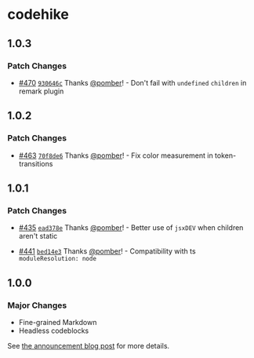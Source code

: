 # codehike

## 1.0.3

### Patch Changes

- [#470](https://github.com/code-hike/codehike/pull/470) [`930646c`](https://github.com/code-hike/codehike/commit/930646c4949111ea1ddb823e3ec0305493952ecc) Thanks [@pomber](https://github.com/pomber)! - Don't fail with `undefined` `children` in remark plugin

## 1.0.2

### Patch Changes

- [#463](https://github.com/code-hike/codehike/pull/463) [`70f8de6`](https://github.com/code-hike/codehike/commit/70f8de66fd142c8692ed4d7e0d8b9293bd4f88bb) Thanks [@pomber](https://github.com/pomber)! - Fix color measurement in token-transitions

## 1.0.1

### Patch Changes

- [#435](https://github.com/code-hike/codehike/pull/435) [`ead378e`](https://github.com/code-hike/codehike/commit/ead378ea46fedc16ca6b9e1cec6fe0c0cf99090f) Thanks [@pomber](https://github.com/pomber)! - Better use of `jsxDEV` when children aren't static

- [#441](https://github.com/code-hike/codehike/pull/441) [`bed14e3`](https://github.com/code-hike/codehike/commit/bed14e3d330f8ed661d2fedce911b3d669eebeb2) Thanks [@pomber](https://github.com/pomber)! - Compatibility with ts `moduleResolution: node`

## 1.0.0

### Major Changes

- Fine-grained Markdown
- Headless codeblocks

See [the announcement blog post](https://codehike.org/blog/v1) for more details.
